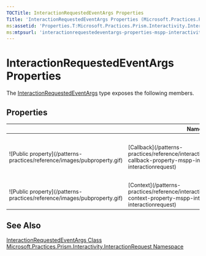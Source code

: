 ```yaml
---
TOCTitle: InteractionRequestedEventArgs Properties
Title: 'InteractionRequestedEventArgs Properties (Microsoft.Practices.Prism.Interactivity.InteractionRequest)'
ms:assetid: 'Properties.T:Microsoft.Practices.Prism.Interactivity.InteractionRequest.InteractionRequestedEventArgs'
ms:mtpsurl: 'interactionrequestedeventargs-properties-mspp-interactivity-interactionrequest.md'
---
```


# InteractionRequestedEventArgs Properties

The [InteractionRequestedEventArgs](/patterns-practices/reference/interactionrequestedeventargs-class-mspp-interactivity-interactionrequest) type exposes the following members.

## Properties

<table>

<thead>
<tr class="header">
<th> </th>
<th>Name</th>
<th>Description</th>
</tr>
</thead>
<tbody>
<tr class="odd">
<td>![Public property](/patterns-practices/reference/images/pubproperty.gif)</td>
<td>[Callback](/patterns-practices/reference/interactionrequestedeventargs-callback-property-mspp-interactivity-interactionrequest)</td>
<td><div class="summary">
Gets the callback to execute when an interaction is completed.
</div></td>
</tr>
<tr class="even">
<td>![Public property](/patterns-practices/reference/images/pubproperty.gif)</td>
<td>[Context](/patterns-practices/reference/interactionrequestedeventargs-context-property-mspp-interactivity-interactionrequest)</td>
<td><div class="summary">
Gets the context for a requested interaction.
</div></td>
</tr>
</tbody>
</table>

## See Also

[InteractionRequestedEventArgs Class](/patterns-practices/reference/interactionrequestedeventargs-class-mspp-interactivity-interactionrequest)<br/>
[Microsoft.Practices.Prism.Interactivity.InteractionRequest Namespace](/patterns-practices/reference/mspp-interactivity-interactionrequest-namespace)<br/>